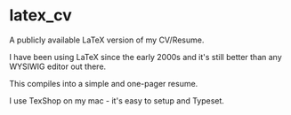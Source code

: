 # latex_cv
A publicly available LaTeX version of my CV/Resume.

I have been using LaTeX since the early 2000s and it's still better than any WYSIWIG editor out there.

This compiles into a simple and one-pager resume.

I use TexShop on my mac - it's easy to setup and Typeset.